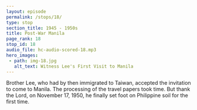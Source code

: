 ```yaml
---
layout: episode
permalink: /stops/18/
type: stop
section_title: 1945 - 1950s
title: Post-War Manila
page_rank: 18
stop_id: 18
audio_file: hc-audio-scored-18.mp3
hero_images:
 - path: img-18.jpg
   alt_text: Witness Lee's First Visit to Manila
---
```


Brother Lee, who had by then immigrated to Taiwan, accepted the invitation to come to Manila. The processing of the travel papers took time. But thank the Lord, on November 17, 1950, he finally set foot on Philippine soil for the first time.

<!--- TRANSCRIPT
At that time, Brother Lee was already in Taiwan. In 1949, when it became apparent that the Communists would prevail in China, Brother Nee insisted that Brother Lee emigrate to carry on their work in Taiwan and throughout the Far East; Brother Lee agreed. 

Meanwhile, in 1946, the Philippines had also become an independent country, and the Philippine government restricted the entry of Chinese citizens. Therefore, it was difficult for Chinese people to obtain a visa. 

It was not until the end of 1950 that the travel papers of Brother Lee were successfully processed, and a visa was obtained. Thus, on November 17, 1950, Witness Lee finally set foot on Philippine soil for the first time.

Initially, Brother Lee was given hospitality at the meeting hall in Soler Street. However, due to the presence of many mosquitoes and insects, on the third day of his visit, Brother Lee contracted a severe case of dysentery and was rushed to the emergency ward. By the Lord’s mercy, he recovered. 

李弟兄當時已經在臺灣。1949年當共軍將佔領全中國時，倪弟兄執意李弟兄移居到臺灣來實行工作，包括遠東，李弟兄也同意了。

菲律濱於1946年也成為獨立的國家。菲律濱政府限制中國人的入境，因此中國人很難拿到簽證。

李弟兄的入境手續直到1950年纔辦理妥當。因此李常受於1950年十一月十七日頭一次踏上菲律濱這個國家。

起初李弟兄被接待在Soler街的會所。然而，由於許多蒼蠅和蟲子，李弟兄在訪問的第三天感染痢疾，被送到急診室。主的憐憫讓他得以康復。
-->